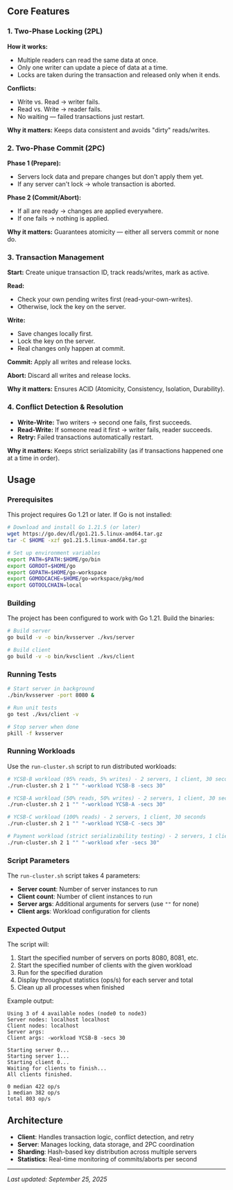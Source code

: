 ## Core Features

### 1. Two-Phase Locking (2PL)

**How it works:**
- Multiple readers can read the same data at once.
- Only one writer can update a piece of data at a time.
- Locks are taken during the transaction and released only when it ends.

**Conflicts:**
- Write vs. Read → writer fails.
- Read vs. Write → reader fails.
- No waiting — failed transactions just restart.

**Why it matters:** Keeps data consistent and avoids "dirty" reads/writes.

### 2. Two-Phase Commit (2PC)

**Phase 1 (Prepare):**
- Servers lock data and prepare changes but don't apply them yet.
- If any server can't lock → whole transaction is aborted.

**Phase 2 (Commit/Abort):**
- If all are ready → changes are applied everywhere.
- If one fails → nothing is applied.

**Why it matters:** Guarantees atomicity — either all servers commit or none do.

### 3. Transaction Management

**Start:** Create unique transaction ID, track reads/writes, mark as active.

**Read:**
- Check your own pending writes first (read-your-own-writes).
- Otherwise, lock the key on the server.

**Write:**
- Save changes locally first.
- Lock the key on the server.
- Real changes only happen at commit.

**Commit:** Apply all writes and release locks.

**Abort:** Discard all writes and release locks.

**Why it matters:** Ensures ACID (Atomicity, Consistency, Isolation, Durability).

### 4. Conflict Detection & Resolution

- **Write-Write:** Two writers → second one fails, first succeeds.
- **Read-Write:** If someone read it first → writer fails, reader succeeds.
- **Retry:** Failed transactions automatically restart.

**Why it matters:** Keeps strict serializability (as if transactions happened one at a time in order).

## Usage

### Prerequisites

This project requires Go 1.21 or later. If Go is not installed:

```bash
# Download and install Go 1.21.5 (or later)
wget https://go.dev/dl/go1.21.5.linux-amd64.tar.gz
tar -C $HOME -xzf go1.21.5.linux-amd64.tar.gz

# Set up environment variables
export PATH=$PATH:$HOME/go/bin
export GOROOT=$HOME/go
export GOPATH=$HOME/go-workspace
export GOMODCACHE=$HOME/go-workspace/pkg/mod
export GOTOOLCHAIN=local
```

### Building

The project has been configured to work with Go 1.21. Build the binaries:

```bash
# Build server
go build -v -o bin/kvsserver ./kvs/server

# Build client  
go build -v -o bin/kvsclient ./kvs/client
```

### Running Tests

```bash
# Start server in background
./bin/kvsserver -port 8080 &

# Run unit tests
go test ./kvs/client -v

# Stop server when done
pkill -f kvsserver
```

### Running Workloads

Use the `run-cluster.sh` script to run distributed workloads:

```bash
# YCSB-B workload (95% reads, 5% writes) - 2 servers, 1 client, 30 seconds
./run-cluster.sh 2 1 "" "-workload YCSB-B -secs 30"

# YCSB-A workload (50% reads, 50% writes) - 2 servers, 1 client, 30 seconds  
./run-cluster.sh 2 1 "" "-workload YCSB-A -secs 30"

# YCSB-C workload (100% reads) - 2 servers, 1 client, 30 seconds
./run-cluster.sh 2 1 "" "-workload YCSB-C -secs 30"

# Payment workload (strict serializability testing) - 2 servers, 1 client, 30 seconds
./run-cluster.sh 2 1 "" "-workload xfer -secs 30"
```

### Script Parameters

The `run-cluster.sh` script takes 4 parameters:
- **Server count**: Number of server instances to run
- **Client count**: Number of client instances to run  
- **Server args**: Additional arguments for servers (use `""` for none)
- **Client args**: Workload configuration for clients

### Expected Output

The script will:
1. Start the specified number of servers on ports 8080, 8081, etc.
2. Start the specified number of clients with the given workload
3. Run for the specified duration
4. Display throughput statistics (ops/s) for each server and total
5. Clean up all processes when finished

Example output:
```
Using 3 of 4 available nodes (node0 to node3)
Server nodes: localhost localhost
Client nodes: localhost
Server args: 
Client args: -workload YCSB-B -secs 30

Starting server 0...
Starting server 1...
Starting client 0...
Waiting for clients to finish...
All clients finished.

0 median 422 op/s
1 median 382 op/s
total 803 op/s
```

## Architecture

- **Client**: Handles transaction logic, conflict detection, and retry
- **Server**: Manages locking, data storage, and 2PC coordination
- **Sharding**: Hash-based key distribution across multiple servers
- **Statistics**: Real-time monitoring of commits/aborts per second

---
*Last updated: September 25, 2025*


